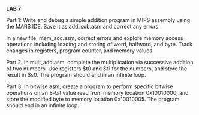 **LAB 7**

Part 1: Write and debug a simple addition program in MIPS assembly using the MARS IDE. Save it as add_sub.asm and correct any errors.

In a new file, mem_acc.asm, correct errors and explore memory access operations including loading and storing of word, halfword, and byte.
Track changes in registers, program counter, and memory values.

Part 2: In mult_add.asm, complete the multiplication via successive addition of two numbers. Use registers $t0 and $t1 for the numbers, 
and store the result in $s0. The program should end in an infinite loop.

Part 3: In bitwise.asm, create a program to perform specific bitwise operations on an 8-bit value read from memory location 0x10010000, 
and store the modified byte to memory location 0x10010005. The program should end in an infinite loop.

